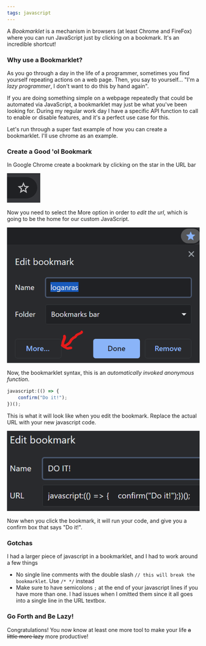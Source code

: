 ```yaml
---
tags: javascript
---
```

A _Bookmarklet_ is a mechanism in browsers (at least Chrome and FireFox) where you can run JavaScript just by clicking on a bookmark.  It's an incredible shortcut!

### Why use a Bookmarklet?

As you go through a day in the life of a programmer, sometimes you find yourself repeating actions on a web page.  Then, you say to yourself...  "I'm a _lazy programmer_, I don't want to do this by hand again".

If you are doing something simple on a webpage repeatedly that could be automated via JavaScript, a bookmarklet may just be what you've been looking for.  During my regular work day I have a specific API function to call to enable or disable features, and it's a perfect use case for this.

Let's run through a super fast example of how you can create a bookmarklet.  I'll use chrome as an example.

### Create a Good 'ol Bookmark

In Google Chrome create a bookmark by clicking on the star in the URL bar

![Chrome bookmark star icon](/images/chromeStar.PNG)

Now you need to select the More option in order to _edit the url_, which is going to be the home for our custom JavaScript.

![More button in chrome bookmark menu](/images/bookmarkMore.png)

Now, the bookmarklet syntax, this is an _automatically invoked anonymous function_.

```js
javascript:(() => {
    confirm("Do it!");
})();
```

This is what it will look like when you edit the bookmark.  Replace the actual URL with your new javascript code.

![A line of JavaScript code that is inside the URL text box](/images/bookmarklet.png)

Now when you click the bookmark, it will run your code, and give you a confirm box that says "Do it!".

### Gotchas

I had a larger piece of javascript in a bookmarklet, and I had to work around a few things
* No single line comments with the double slash `// this will break the bookmarklet`.  Use `/* */` instead
* Make sure to have semicolons `;` at the end of your javascript lines if you have more than one. I had issues when I omitted them since it all goes into a single line in the URL textbox.

### Go Forth and Be Lazy!

Congratulations! You now know at least one more tool to make your life ~~a little more lazy~~ more productive!